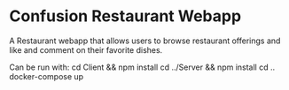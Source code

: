 # Confusion Restaurant Webapp
A Restaurant webapp that allows users to browse restaurant offerings and like and comment on their favorite dishes.

Can be run with:
    cd Client && npm install
    cd ../Server && npm install
    cd ..
    docker-compose up
